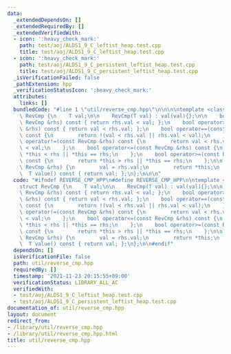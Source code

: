 ```yaml
---
data:
  _extendedDependsOn: []
  _extendedRequiredBy: []
  _extendedVerifiedWith:
  - icon: ':heavy_check_mark:'
    path: test/aoj/ALDS1_9_C_leftist_heap.test.cpp
    title: test/aoj/ALDS1_9_C_leftist_heap.test.cpp
  - icon: ':heavy_check_mark:'
    path: test/aoj/ALDS1_9_C_persistent_leftist_heap.test.cpp
    title: test/aoj/ALDS1_9_C_persistent_leftist_heap.test.cpp
  _isVerificationFailed: false
  _pathExtension: hpp
  _verificationStatusIcon: ':heavy_check_mark:'
  attributes:
    links: []
  bundledCode: "#line 1 \"util/reverse_cmp.hpp\"\n\n\n\ntemplate <class T>\nstruct\
    \ RevCmp {\n    T val;\n\n    RevCmp(T val) : val(val){};\n\n    bool operator<(const\
    \ RevCmp &rhs) const { return rhs.val < val; };\n    bool operator>(const RevCmp\
    \ &rhs) const { return val < rhs.val; };\n    bool operator==(const RevCmp &rhs)\
    \ const {\n        return !(val < rhs.val || rhs.val < val);\n    };\n    bool\
    \ operator!=(const RevCmp &rhs) const {\n        return val < rhs.val || rhs.val\
    \ < val;\n    };\n    bool operator<=(const RevCmp &rhs) const {\n        return\
    \ *this < rhs || *this == rhs;\n    };\n    bool operator>=(const RevCmp &rhs)\
    \ const {\n        return *this > rhs || *this == rhs;\n    };\n\n    RevCmp &operator=(const\
    \ RevCmp &rhs) {\n        val = rhs.val;\n        return *this;\n    };\n\n  \
    \  T value() const { return val; };\n};\n\n\n"
  code: "#ifndef REVERSE_CMP_HPP\n#define REVERSE_CMP_HPP\n\ntemplate <class T>\n\
    struct RevCmp {\n    T val;\n\n    RevCmp(T val) : val(val){};\n\n    bool operator<(const\
    \ RevCmp &rhs) const { return rhs.val < val; };\n    bool operator>(const RevCmp\
    \ &rhs) const { return val < rhs.val; };\n    bool operator==(const RevCmp &rhs)\
    \ const {\n        return !(val < rhs.val || rhs.val < val);\n    };\n    bool\
    \ operator!=(const RevCmp &rhs) const {\n        return val < rhs.val || rhs.val\
    \ < val;\n    };\n    bool operator<=(const RevCmp &rhs) const {\n        return\
    \ *this < rhs || *this == rhs;\n    };\n    bool operator>=(const RevCmp &rhs)\
    \ const {\n        return *this > rhs || *this == rhs;\n    };\n\n    RevCmp &operator=(const\
    \ RevCmp &rhs) {\n        val = rhs.val;\n        return *this;\n    };\n\n  \
    \  T value() const { return val; };\n};\n\n#endif"
  dependsOn: []
  isVerificationFile: false
  path: util/reverse_cmp.hpp
  requiredBy: []
  timestamp: '2021-11-23 20:15:55+09:00'
  verificationStatus: LIBRARY_ALL_AC
  verifiedWith:
  - test/aoj/ALDS1_9_C_leftist_heap.test.cpp
  - test/aoj/ALDS1_9_C_persistent_leftist_heap.test.cpp
documentation_of: util/reverse_cmp.hpp
layout: document
redirect_from:
- /library/util/reverse_cmp.hpp
- /library/util/reverse_cmp.hpp.html
title: util/reverse_cmp.hpp
---
```

